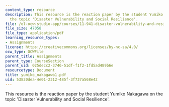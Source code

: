 ```yaml
---
content_type: resource
description: This resource is the reaction paper by the student Yumiko Nakagawa on
  the topic 'Disaster Vulnerability and Social Resilience'.
file: /ol-ocw-studio-app/courses/11-941-disaster-vulnerability-and-resilience-spring-2005/53820dea4e012312485f3f737a568e42_yumiko_nakagawa1.pdf
file_size: 47058
file_type: application/pdf
learning_resource_types:
- Assignments
license: https://creativecommons.org/licenses/by-nc-sa/4.0/
ocw_type: OCWFile
parent_title: Assignments
parent_type: CourseSection
parent_uid: 025decc2-3746-51df-f1f2-1fd5ad489b6e
resourcetype: Document
title: yumiko_nakagawa1.pdf
uid: 53820dea-4e01-2312-485f-3f737a568e42
---
```

This resource is the reaction paper by the student Yumiko Nakagawa on the topic 'Disaster Vulnerability and Social Resilience'.